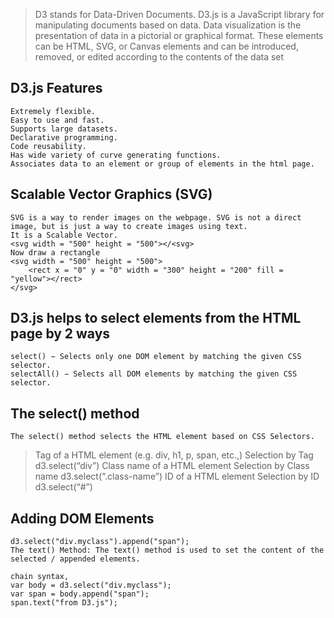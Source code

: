 

>D3 stands for Data-Driven Documents. D3.js is a JavaScript library for manipulating documents based on data. 
>Data visualization is the presentation of data in a pictorial or graphical format. 
>These elements can be HTML, SVG, or Canvas elements and can be introduced, removed, or edited according to the contents of the data set
## D3.js Features
    Extremely flexible.
    Easy to use and fast.
    Supports large datasets.
    Declarative programming.
    Code reusability.
    Has wide variety of curve generating functions.
    Associates data to an element or group of elements in the html page.

## Scalable Vector Graphics (SVG)
    SVG is a way to render images on the webpage. SVG is not a direct image, but is just a way to create images using text.
    It is a Scalable Vector.
    <svg width = "500" height = "500"></<svg>
    Now draw a rectangle
    <svg width = "500" height = "500">
        <rect x = "0" y = "0" width = "300" height = "200" fill = "yellow"></rect>
    </svg>

## D3.js helps to select elements from the HTML page by 2 ways
    select() − Selects only one DOM element by matching the given CSS selector.
    selectAll() − Selects all DOM elements by matching the given CSS selector.

## The select() method
    The select() method selects the HTML element based on CSS Selectors.
>Tag of a HTML element (e.g. div, h1, p, span, etc.,)
    Selection by Tag
    d3.select(“div”)
>Class name of a HTML element
    Selection by Class name
    d3.select(“.class-name”)
>ID of a HTML element
    Selection by ID
    d3.select(“#<id of an element>”)

## Adding DOM Elements
    d3.select("div.myclass").append("span");
    The text() Method: The text() method is used to set the content of the selected / appended elements.

    chain syntax,
    var body = d3.select("div.myclass");
    var span = body.append("span");
    span.text("from D3.js");
